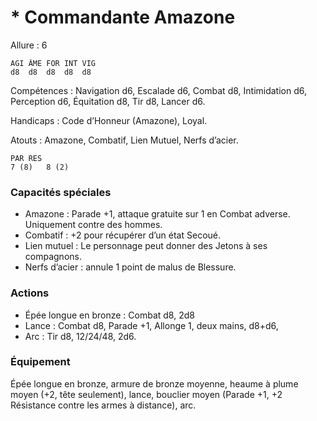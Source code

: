 # * Commandante Amazone

Allure : 6

	AGI	ÂME	FOR	INT	VIG
	d8	d8	d8	d8	d8

Compétences : Navigation d6, Escalade d6, Combat d8, Intimidation d6, Perception d6, Équitation d8, Tir d8, Lancer d6.

Handicaps : Code d’Honneur (Amazone), Loyal.

Atouts : Amazone, Combatif, Lien Mutuel, Nerfs d’acier.

	PAR	RES
	7 (8)	8 (2)

### Capacités spéciales
- Amazone : Parade +1, attaque gratuite sur 1 en Combat adverse. Uniquement contre des hommes.
- Combatif : +2 pour récupérer d’un état Secoué.
- Lien mutuel : Le personnage peut donner des Jetons à ses compagnons.
- Nerfs d’acier : annule 1 point de malus de Blessure.

### Actions
- Épée longue en bronze : Combat d8, 2d8
- Lance : Combat d8, Parade +1, Allonge 1, deux mains, d8+d6,
- Arc : Tir d8, 12/24/48, 2d6.

### Équipement
Épée longue en bronze, armure de bronze moyenne, heaume à plume moyen (+2, tête seulement), lance, bouclier moyen (Parade +1, +2 Résistance contre les armes à distance), arc.
